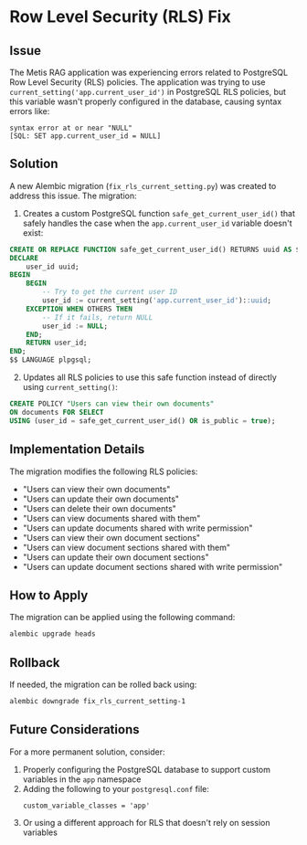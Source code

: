 # Row Level Security (RLS) Fix

## Issue

The Metis RAG application was experiencing errors related to PostgreSQL Row Level Security (RLS) policies. The application was trying to use `current_setting('app.current_user_id')` in PostgreSQL RLS policies, but this variable wasn't properly configured in the database, causing syntax errors like:

```
syntax error at or near "NULL"
[SQL: SET app.current_user_id = NULL]
```

## Solution

A new Alembic migration (`fix_rls_current_setting.py`) was created to address this issue. The migration:

1. Creates a custom PostgreSQL function `safe_get_current_user_id()` that safely handles the case when the `app.current_user_id` variable doesn't exist:

```sql
CREATE OR REPLACE FUNCTION safe_get_current_user_id() RETURNS uuid AS $$
DECLARE
    user_id uuid;
BEGIN
    BEGIN
        -- Try to get the current user ID
        user_id := current_setting('app.current_user_id')::uuid;
    EXCEPTION WHEN OTHERS THEN
        -- If it fails, return NULL
        user_id := NULL;
    END;
    RETURN user_id;
END;
$$ LANGUAGE plpgsql;
```

2. Updates all RLS policies to use this safe function instead of directly using `current_setting()`:

```sql
CREATE POLICY "Users can view their own documents" 
ON documents FOR SELECT 
USING (user_id = safe_get_current_user_id() OR is_public = true);
```

## Implementation Details

The migration modifies the following RLS policies:

- "Users can view their own documents"
- "Users can update their own documents"
- "Users can delete their own documents"
- "Users can view documents shared with them"
- "Users can update documents shared with write permission"
- "Users can view their own document sections"
- "Users can view document sections shared with them"
- "Users can update their own document sections"
- "Users can update document sections shared with write permission"

## How to Apply

The migration can be applied using the following command:

```bash
alembic upgrade heads
```

## Rollback

If needed, the migration can be rolled back using:

```bash
alembic downgrade fix_rls_current_setting-1
```

## Future Considerations

For a more permanent solution, consider:

1. Properly configuring the PostgreSQL database to support custom variables in the `app` namespace
2. Adding the following to your `postgresql.conf` file:
   ```
   custom_variable_classes = 'app'
   ```
3. Or using a different approach for RLS that doesn't rely on session variables